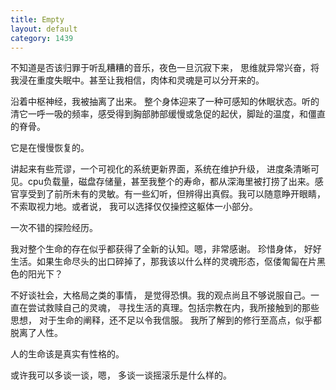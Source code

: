 ```yaml
---
title: Empty
layout: default
category: 1439
---
```


不知道是否该归罪于听乱糟糟的音乐，夜色一旦沉寂下来， 思维就异常兴奋，将我浸在重度失眠中。甚至让我相信，肉体和灵魂是可以分开来的。

沿着中枢神经，我被抽离了出来。 整个身体迎来了一种可感知的休眠状态。听的清它一呼一吸的频率，感受得到胸部肺部缓慢或急促的起伏，脚趾的温度，和僵直的脊骨。

它是在慢慢恢复的。

讲起来有些荒谬，一个可视化的系统更新界面，系统在维护升级， 进度条清晰可见。cpu负载量，磁盘存储量，甚至我整个的寿命，都从深海里被打捞了出来。感官享受到了前所未有的灵敏。有一些幻听，但辨得出真假。我可以随意睁开眼睛，不索取视力地。或者说， 我可以选择仅仅操控这躯体一小部分。

一次不错的探险经历。
    
我对整个生命的存在似乎都获得了全新的认知。嗯，非常感谢。 珍惜身体， 好好生活。如果生命尽头的出口碎掉了，那我该以什么样的灵魂形态，伛偻匍匐在片黑色的阳光下？

不好谈社会，大格局之类的事情， 是觉得恐惧。我的观点尚且不够说服自己。一直在尝试救赎自己的灵魂， 寻找生活的真理。包括宗教在内，我所接触到的那些思想， 对于生命的阐释，还不足以令我信服。 我所了解到的修行至高点，似乎都脱离了人性。

人的生命该是真实有性格的。

或许我可以多谈一谈，嗯， 多谈一谈摇滚乐是什么样的。
